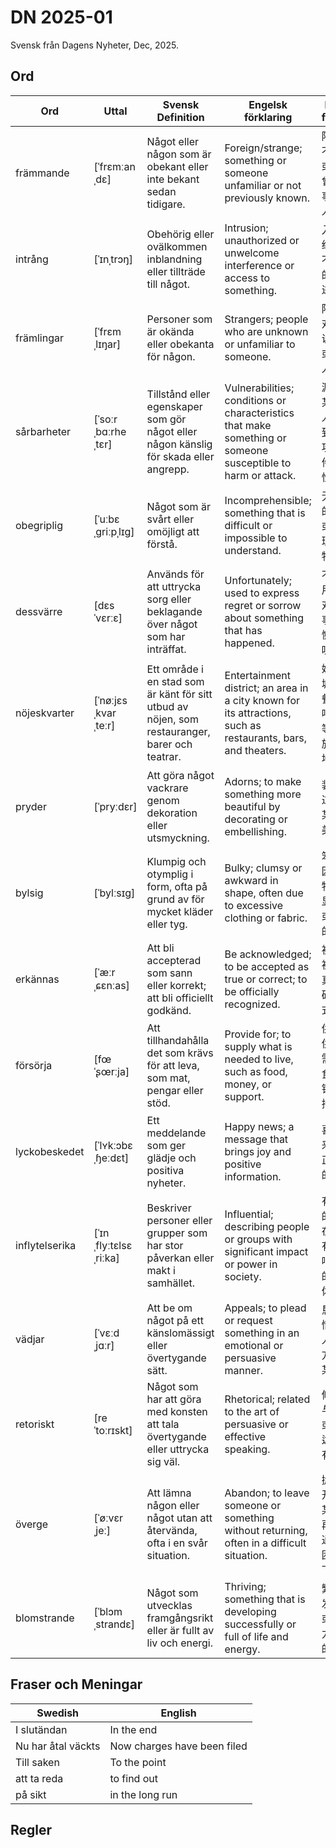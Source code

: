 # DN 2025-01
Svensk från Dagens Nyheter, Dec, 2025.

## Ord

| Ord   | Uttal           | Svensk Definition                                         | Engelsk förklaring                      | Kinesisk förklaring   | Exempel mening                                         |
|-------|-----------------|------------------------------------------------------------|-----------------------------------------|-----------------------|--------------------------------------------------------|
| främmande   | [ˈfrɛmːanˌdɛ]    | Något eller någon som är obekant eller inte bekant sedan tidigare.              | Foreign/strange; something or someone unfamiliar or not previously known. | 陌生的；不熟悉的或以前未曾认识的事物或人。 | Hon kände sig obekväm i det främmande landet.      |
| intrång | [ˈɪnˌtrɔŋ] | Obehörig eller ovälkommen inblandning eller tillträde till något. | Intrusion; unauthorized or unwelcome interference or access to something. | 入侵；未经授权或不受欢迎的干涉或进入。 | Hackarens intrång i systemet upptäcktes snabbt. |
| främlingar | [ˈfrɛmˌlɪŋar] | Personer som är okända eller obekanta för någon. | Strangers; people who are unknown or unfamiliar to someone. | 陌生人；对某人来说不熟悉或未知的人。 | Hon kände sig obekväm bland alla främlingar på festen. |
| sårbarheter | [ˈsoːrˌbɑːrheˌtɛr] | Tillstånd eller egenskaper som gör något eller någon känslig för skada eller angrepp. | Vulnerabilities; conditions or characteristics that make something or someone susceptible to harm or attack. | 漏洞；使某物或某人容易受到伤害或攻击的条件或特性。 | Systemets sårbarheter måste åtgärdas för att undvika hackerattacker. |
| obegriplig | [ˈuːbɛˌɡriːpˌlɪɡ] | Något som är svårt eller omöjligt att förstå. | Incomprehensible; something that is difficult or impossible to understand. | 无法理解的；难以或不可能理解的事物。 | Texten var så komplicerad att den blev helt obegriplig för läsaren. |
| dessvärre | [dɛsˈvɛrːɛ] | Används för att uttrycka sorg eller beklagande över något som har inträffat. | Unfortunately; used to express regret or sorrow about something that has happened. | 不幸地；用于表达对已发生事情的遗憾或哀叹。 | Han ville delta i mötet, men dessvärre blev han sjuk. |
| nöjeskvarter | [ˈnøːjɛsˌkvarˌteːr] | Ett område i en stad som är känt för sitt utbud av nöjen, som restauranger, barer och teatrar. | Entertainment district; an area in a city known for its attractions, such as restaurants, bars, and theaters. | 娱乐区；城市中以餐馆、酒吧和剧院等娱乐设施闻名的地区。 | Stockholm har flera nöjeskvarter som lockar både turister och lokalbor. |
| pryder | [ˈpryːdɛr] | Att göra något vackrare genom dekoration eller utsmyckning. | Adorns; to make something more beautiful by decorating or embellishing. | 装饰；通过装饰使某物更加美丽。 | Konstverket pryder väggarna i stadshuset. |
| bylsig | [ˈbylːsɪg] | Klumpig och otymplig i form, ofta på grund av för mycket kläder eller tyg. | Bulky; clumsy or awkward in shape, often due to excessive clothing or fabric. | 笨重的；因过多衣物或织物显得笨拙或不方便的。 | Han kände sig bylsig i den tjocka vinterjackan. |
| erkännas | [ˈæːrˌɕɛnːas] | Att bli accepterad som sann eller korrekt; att bli officiellt godkänd. | Be acknowledged; to be accepted as true or correct; to be officially recognized. | 被承认；被接受为真实或正确；被正式认可。 | Det måste erkännas att hon gjorde ett fantastiskt arbete. |
| försörja | [fœˈʂœrːja] | Att tillhandahålla det som krävs för att leva, som mat, pengar eller stöd. | Provide for; to supply what is needed to live, such as food, money, or support. | 供养；提供生活所需，例如食物、金钱或支持。 | Han arbetar hårt för att kunna försörja sin familj. |
| lyckobeskedet | [ˈlʏkːɔbɛˌɧeːdɛt] | Ett meddelande som ger glädje och positiva nyheter. | Happy news; a message that brings joy and positive information. | 喜讯；带来快乐和正面消息的通知。 | Lyckobeskedet om hennes nya jobb spreds snabbt i familjen. |
| inflytelserika | [ˈɪnˌflyːtɛlsɛˌriːka] | Beskriver personer eller grupper som har stor påverkan eller makt i samhället. | Influential; describing people or groups with significant impact or power in society. | 有影响力的；描述在社会中有重大影响或权力的人或团体。 | Politiker är ofta inflytelserika inom olika samhällsfrågor. |
| vädjar | [ˈvɛːdˌjɑːr] | Att be om något på ett känslomässigt eller övertygande sätt. | Appeals; to plead or request something in an emotional or persuasive manner. | 恳求；以情感或令人信服的方式请求某事。 | Hon vädjar om hjälp för att rädda sitt företag. |
| retoriskt | [reˈtoːrɪskt] | Något som har att göra med konsten att tala övertygande eller uttrycka sig väl. | Rhetorical; related to the art of persuasive or effective speaking. | 修辞的；与说服性或有效表达的艺术有关。 | Frågan ställdes retoriskt och krävde inget svar. |
| överge | [ˈøːvɛrˌjeː] | Att lämna någon eller något utan att återvända, ofta i en svår situation. | Abandon; to leave someone or something without returning, often in a difficult situation. | 抛弃；离开某人或某物且不再返回，通常是在困难情况下。 | Han kunde aldrig överge sina principer, oavsett trycket. |
| blomstrande | [ˈblɔmˌstrandɛ] | Något som utvecklas framgångsrikt eller är fullt av liv och energi. | Thriving; something that is developing successfully or full of life and energy. | 繁荣的；发展成功或充满活力和能量的。 | Företaget är inne i en blomstrande period med ökade vinster. |



## Fraser och Meningar
| Swedish       | English         |
|---------------|-----------------|
| I slutändan | In the end |
| Nu har åtal väckts | Now charges have been filed |
| Till saken | To the point |
| att ta reda | to find out |
| på sikt | in the long run |


## Regler
